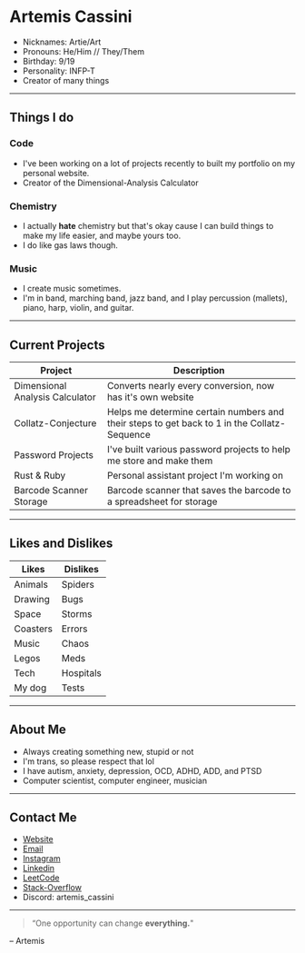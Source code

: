 # Artemis Cassini
- Nicknames: Artie/Art
- Pronouns: He/Him // They/Them
- Birthday: 9/19
- Personality: INFP-T
- Creator of many things

---

## Things I do

### Code
- I've been working on a lot of projects recently to built my portfolio on my personal website.
- Creator of the Dimensional-Analysis Calculator

### Chemistry
- I actually **hate** chemistry but that's okay cause I can build things to make my life easier, and maybe yours too.
- I do like gas laws though.

### Music
- I create music sometimes.
- I'm in band, marching band, jazz band, and I play percussion (mallets), piano, harp, violin, and guitar.

---

## Current Projects

| Project | Description |
|--------|-------------|
| Dimensional Analysis Calculator | Converts nearly every conversion, now has it's own website
| Collatz-Conjecture | Helps me determine certain numbers and their steps to get back to 1 in the Collatz-Sequence
| Password Projects | I've built various password projects to help me store and make them
| Rust & Ruby | Personal assistant project I'm working on
| Barcode Scanner Storage | Barcode scanner that saves the barcode to a spreadsheet for storage

---

## Likes and Dislikes

|     Likes     |  Dislikes |
|---------------|-----------|
| Animals       | Spiders   |
| Drawing       | Bugs      |
| Space         | Storms    |
| Coasters      | Errors    |
| Music         | Chaos     |
| Legos         | Meds      |
| Tech          | Hospitals |
| My dog        | Tests     |


---

## About Me

- Always creating something new, stupid or not
- I'm trans, so please respect that lol
- I have autism, anxiety, depression, OCD, ADHD, ADD, and PTSD
- Computer scientist, computer engineer, musician

---

## Contact Me

- [Website](https://artemiscassini.space/)
- [Email](mailto:cara@artemiscassini.space)
- [Instagram](https://www.instagram.com/artemis_cassini/)
- [Linkedin](https://www.linkedin.com/in/cara-shoemaker-5b63a7359/)
- [LeetCode](https://leetcode.com/u/Artemis_Cassini/)
- [Stack-Overflow](https://stackoverflow.com/users/29094385/artemis)
- Discord: artemis_cassini

---

> “One opportunity can change **everything.**"

– Artemis 
